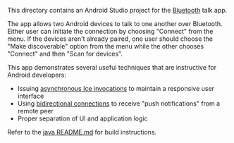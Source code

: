 This directory contains an Android Studio project for the [Bluetooth][1]
talk app.

The app allows two Android devices to talk to one another over Bluetooth.
Either user can initiate the connection by choosing "Connect" from the
menu. If the devices aren't already paired, one user should choose the
"Make discoverable" option from the menu while the other chooses "Connect"
and then "Scan for devices".

This app demonstrates several useful techniques that are instructive for
Android developers:

 * Issuing [asynchronous Ice invocations][2] to maintain a responsive user
   interface
 * Using [bidirectional connections][3] to receive "push notifications" from
   a remote peer
 * Proper separation of UI and application logic

Refer to the [java README.md](../../README.md) for build instructions.

[1]: https://doc.zeroc.com/display/Ice38/IceBT
[2]: https://doc.zeroc.com/display/Ice38/Asynchronous+Method+Invocation+%28AMI%29+in+Java
[3]: https://doc.zeroc.com/ice/3.7/client-server-features/connection-management/bidirectional-connections
